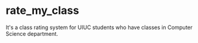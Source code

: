 # rate_my_class
It's a class rating system for UIUC students who have classes in Computer Science department.
